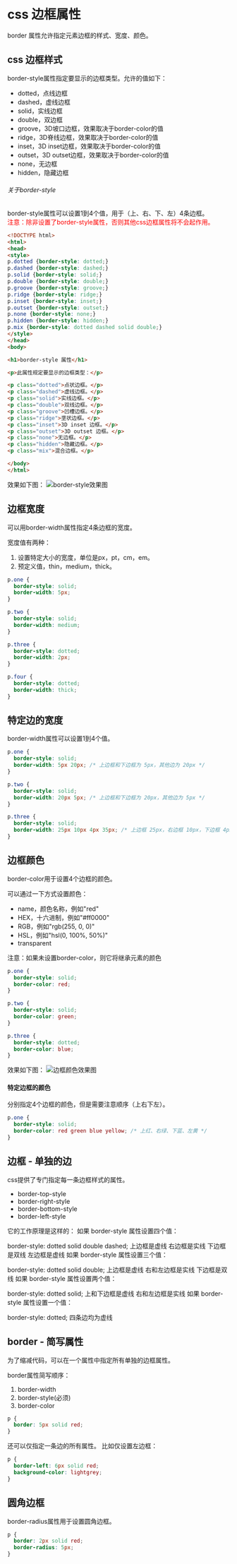# css 边框属性
border 属性允许指定元素边框的样式、宽度、颜色。

## css 边框样式
border-style属性指定要显示的边框类型。允许的值如下：
- dotted，点线边框
- dashed，虚线边框
- solid，实线边框
- double，双边框
- groove，3D坡口边框，效果取决于border-color的值
- ridge，3D脊线边框，效果取决于border-color的值
- inset，3D inset边框，效果取决于border-color的值
- outset，3D outset边框，效果取决于border-color的值
- none，无边框
- hidden，隐藏边框

###### 关于border-style
border-style属性可以设置1到4个值，用于（上、右、下、左）4条边框。<br>
<font color="red">注意：除非设置了border-style属性，否则其他css边框属性将不会起作用。</font>

```html
<!DOCTYPE html>
<html>
<head>
<style>
p.dotted {border-style: dotted;}
p.dashed {border-style: dashed;}
p.solid {border-style: solid;}
p.double {border-style: double;}
p.groove {border-style: groove;}
p.ridge {border-style: ridge;}
p.inset {border-style: inset;}
p.outset {border-style: outset;}
p.none {border-style: none;}
p.hidden {border-style: hidden;}
p.mix {border-style: dotted dashed solid double;}
</style>
</head>
<body>

<h1>border-style 属性</h1>

<p>此属性规定要显示的边框类型：</p>

<p class="dotted">点状边框。</p>
<p class="dashed">虚线边框。</p>
<p class="solid">实线边框。</p>
<p class="double">双线边框。</p>
<p class="groove">凹槽边框。</p>
<p class="ridge">垄状边框。</p>
<p class="inset">3D inset 边框。</p>
<p class="outset">3D outset 边框。</p>
<p class="none">无边框。</p>
<p class="hidden">隐藏边框。</p>
<p class="mix">混合边框。</p>

</body>
</html>
```

效果如下图：
![border-style效果图](images/border-style属性.png)


## 边框宽度
可以用border-width属性指定4条边框的宽度。

宽度值有两种：
1. 设置特定大小的宽度，单位是px，pt，cm，em。
2. 预定义值，thin，medium，thick。

```css
p.one {
  border-style: solid;
  border-width: 5px;
}

p.two {
  border-style: solid;
  border-width: medium;
}

p.three {
  border-style: dotted;
  border-width: 2px;
} 

p.four {
  border-style: dotted;
  border-width: thick;
}
```

## 特定边的宽度
border-width属性可以设置1到4个值。
```css
p.one {
  border-style: solid;
  border-width: 5px 20px; /* 上边框和下边框为 5px，其他边为 20px */
}

p.two {
  border-style: solid;
  border-width: 20px 5px; /* 上边框和下边框为 20px，其他边为 5px */
}

p.three {
  border-style: solid;
  border-width: 25px 10px 4px 35px; /* 上边框 25px，右边框 10px，下边框 4px，左边框 35px */
}
```

## 边框颜色
border-color用于设置4个边框的颜色。

可以通过一下方式设置颜色：
- name，颜色名称，例如"red"
- HEX，十六进制，例如"#ff0000"
- RGB，例如"rgb(255, 0, 0)"
- HSL，例如"hsl(0, 100%, 50%)"
- transparent

<font>注意：如果未设置border-color，则它将继承元素的颜色</font>

```css
p.one {
  border-style: solid;
  border-color: red;
}

p.two {
  border-style: solid;
  border-color: green;
}

p.three {
  border-style: dotted;
  border-color: blue;
}
```

效果如下图：
![边框颜色效果图](images/边框颜色.png)

#### 特定边框的颜色
分别指定4个边框的颜色，但是需要注意顺序（上右下左）。
```css
p.one {
  border-style: solid;
  border-color: red green blue yellow; /* 上红、右绿、下蓝、左黄 */
}
```

## 边框 - 单独的边
css提供了专门指定每一条边框样式的属性。
- border-top-style
- border-right-style
- border-bottom-style
- border-left-style

它的工作原理是这样的：
如果 border-style 属性设置四个值：

border-style: dotted solid double dashed;
上边框是虚线
右边框是实线
下边框是双线
左边框是虚线
如果 border-style 属性设置三个值：

border-style: dotted solid double;
上边框是虚线
右和左边框是实线
下边框是双线
如果 border-style 属性设置两个值：

border-style: dotted solid;
上和下边框是虚线
右和左边框是实线
如果 border-style 属性设置一个值：

border-style: dotted;
四条边均为虚线


## border - 简写属性
为了缩减代码，可以在一个属性中指定所有单独的边框属性。

border属性简写顺序：
1. border-width
2. border-style(必须)
3. border-color

```css
p {
  border: 5px solid red;
}
```

还可以仅指定一条边的所有属性。
比如仅设置左边框：
```css
p {
  border-left: 6px solid red;
  background-color: lightgrey;
}
```


## 圆角边框
border-radius属性用于设置圆角边框。
```css
p {
  border: 2px solid red;
  border-radius: 5px;
}
```
